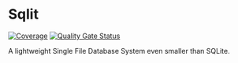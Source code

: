 # Sqlit
[![Coverage](https://sonarcloud.io/api/project_badges/measure?project=sqlit&metric=coverage)](https://sonarcloud.io/dashboard?id=sqlit)
[![Quality Gate Status](https://sonarcloud.io/api/project_badges/measure?project=sqlit&metric=alert_status)](https://sonarcloud.io/dashboard?id=sqlit)

A lightweight Single File Database System even smaller than SQLite.